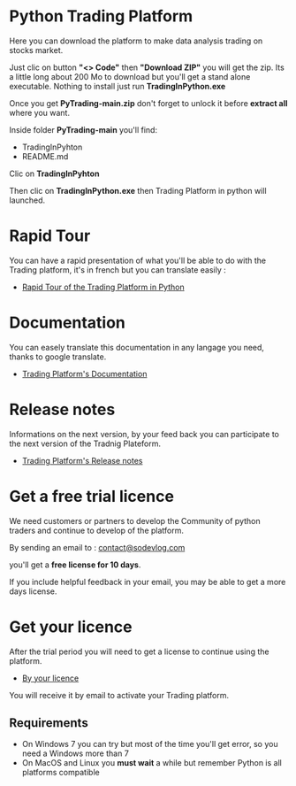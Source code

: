 # Python Trading Platform

Here you can download the platform to make data analysis trading on stocks market.

Just clic on button **"<> Code"** then **"Download ZIP"** you will get the zip. Its a little long about 200 Mo to download but you'll get a stand alone executable. Nothing to install just run **TradingInPython.exe**

Once you get **PyTrading-main.zip** don't forget to unlock it before **extract all** where you want.

Inside folder **PyTrading-main** you'll find:
- TradingInPyhton
- README.md

Clic on **TradingInPyhton**

Then clic on **TradingInPython.exe** then Trading Platform in python will launched.

# Rapid Tour

You can have a rapid presentation of what you'll be able to do with the Trading platform, it's in french but you can translate easily :

- [Rapid Tour of the Trading Platform in Python](https://www.trading-et-data-analyses.com/p/plateforme-de-trading-and-data-analyse.html)

# Documentation

You can easely translate this documentation in any langage you need, thanks to google translate.

- [Trading Platform's Documentation](https://www.trading-et-data-analyses.com/p/documentation-plateforme-de-trading.html)

# Release notes

Informations on the next version, by your feed back you can participate to the next version of the Tradnig Plateform.

- [Trading Platform's Release notes](https://www.trading-et-data-analyses.com/p/notes-de-publication.html)

# Get a free trial licence

We need customers or partners to develop the Community of python traders and continue to develop of the platform.

By sending an email to : [contact@sodevlog.com](mailto:contact@sodevlog.com?subject=My%20licences%20trading%20in%20python)

you'll get a **free license for 10 days**.

If you include helpful feedback in your email, you may be able to get a more days license.

# Get your licence

After the trial period you will need to get a license to continue using the platform.

- [By your licence](https://www.trading-et-data-analyses.com/p/acheter.html)

You will receive it by email to activate your Trading platform.

## Requirements

- On Windows 7 you can try but most of the time you'll get error, so you need a Windows more than 7
- On MacOS and Linux you **must wait** a while but remember Python is all platforms compatible


